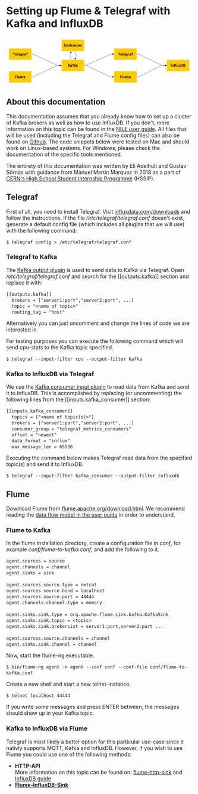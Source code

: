 # Setting up Flume & Telegraf with Kafka and InfluxDB
![image](readme-graphics/graph1.png "Graphical representation of the setup")

## About this documentation
This documentation assumes that you already know how to set up a cluster of Kafka brokers as well as how to use InfluxDB. If you don't, more information on this topic can be found in the [NILE user guide](http://nile-user-guide.web.cern.ch/). All files that will be used (including the Telegraf and Flume config files) can also be found on [Github](https://github.com/gruffo/CERN-HSSIP-Kafka). The code snippets below were tested on Mac and should work on Linux-based systems. For Windows, please check the documentation of the specific tools mentioned.

The entirety of this documentation was written by Eli Adelhult and Gustav Sörnäs with guidance from Manuel Martin Marquez in 2018 as a part of [CERN's High School Student Internship Programme](https://hssip.web.cern.ch/) (HSSIP).

## Telegraf
First of all, you need to install Telegraf. Visit [influxdata.com/downloads](http://influxdata.com/downloads) and follow the instructions. If the file */etc/telegraf/telegraf.conf* doesn't exist, generate a default config file (which includes all plugins that we will use) with the following command:

```
$ telegraf config > /etc/telegraf/telegraf.conf
```

### Telegraf to Kafka
The [Kafka output plugin](https://github.com/influxdata/telegraf/tree/master/plugins/outputs/kafka) is used to send data to Kafka via Telegraf. Open */etc/telegraf/telegraf.conf* and search for the [[outputs.kafka]] section and replace it with:
```
[[outputs.kafka]]
  brokers = ["server1:port","server2:port", ...]
  topic = "<name of topic>"
  routing_tag = "host"
```
Alternatively you can just uncomment and change the lines of code we are interested in.

For testing purposes you can execute the following command which will send cpu-stats to the Kafka topic specified.
```
$ telegraf --input-filter cpu --output-filter kafka
```

### Kafka to InfluxDB via Telegraf
We use the [Kafka consumer input plugin](https://github.com/influxdata/telegraf/tree/master/plugins/inputs/kafka_consumer) to  read data from Kafka and send it to InfluxDB. This is accomplished by replacing (or uncommenting) the following lines from the [[inputs.kafka_consumer]] section:
```
[[inputs.kafka_consumer]]
  topics = ["<name of topic(s)>"]
  brokers = ["server1:port","server2:port", ...]
  consumer_group = "telegraf_metrics_consumers"
  offset = "newest"
  data_format = "influx"
  max_message_len = 65536
```
Executing the command below makes Telegraf read data from the specified topic(s) and send it to InfluxDB.
```
$ telegraf --input-filter kafka_consumer --output-filter influxdb
```



## Flume
Download Flume from [flume.apache.org/download.html](https://flume.apache.org/download.html). We recommend reading the [data flow model in the user guide](https://flume.apache.org/FlumeUserGuide.html#data-flow-model) in order to understand.

### Flume to Kafka
In the flume installation directory, create a configuration file in *conf*, for example *conf/flume-to-kafka.conf*, and add the following to it.

```
agent.sources = source
agent.channels = channel
agent.sinks = sink

agent.sources.source.type = netcat
agent.sources.source.bind = localhost
agent.sources.source.port = 44444
agent.channels.channel.type = memory

agent.sinks.sink.type = org.apache.flume.sink.kafka.KafkaSink
agent.sinks.sink.topic = <topic>
agent.sinks.sink.brokerList = server1:port,server2:port ...

agent.sources.source.channels = channel
agent.sinks.sink.channel = channel
```
Now, start the flume-ng executable.
```
$ bin/flume-ng agent -n agent --conf conf --conf-file conf/flume-to-kafka.conf
```
Create a new shell and start a new telnet-instance.
```
$ telnet localhost 44444
```
If you write some messages and press ENTER between, the messages should show up in your Kafka topic.

### Kafka to InfluxDB via Flume
Telegraf is most likely a better option for this particular use-case since it nativly supports MQTT, Kafka and InfluxDB. However, if you wish to use Flume you could use one of the following methods:

* **HTTP-API**  
More information on this topic can be found on: [flume-http-sink](https://github.com/hmrc/flume-http-sink) and [InfluxDB guide ](https://docs.influxdata.com/influxdb/v1.5/guides/writing_data/)
* **[Flume-InfluxDB-Sink](https://github.com/szaharici/Flume-InfluxDB-Sink)**
